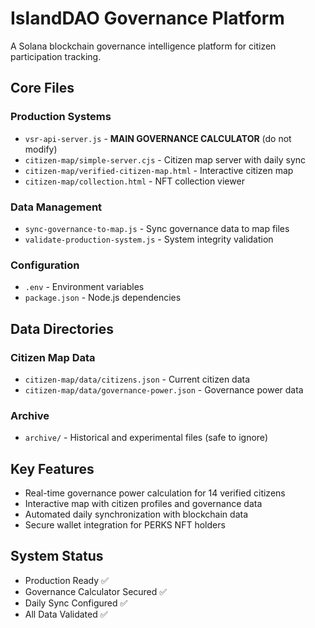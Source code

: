 # IslandDAO Governance Platform

A Solana blockchain governance intelligence platform for citizen participation tracking.

## Core Files

### Production Systems
- `vsr-api-server.js` - **MAIN GOVERNANCE CALCULATOR** (do not modify)
- `citizen-map/simple-server.cjs` - Citizen map server with daily sync
- `citizen-map/verified-citizen-map.html` - Interactive citizen map
- `citizen-map/collection.html` - NFT collection viewer

### Data Management
- `sync-governance-to-map.js` - Sync governance data to map files
- `validate-production-system.js` - System integrity validation

### Configuration
- `.env` - Environment variables
- `package.json` - Node.js dependencies

## Data Directories

### Citizen Map Data
- `citizen-map/data/citizens.json` - Current citizen data
- `citizen-map/data/governance-power.json` - Governance power data

### Archive
- `archive/` - Historical and experimental files (safe to ignore)

## Key Features

- Real-time governance power calculation for 14 verified citizens
- Interactive map with citizen profiles and governance data
- Automated daily synchronization with blockchain data
- Secure wallet integration for PERKS NFT holders

## System Status
- Production Ready ✅
- Governance Calculator Secured ✅  
- Daily Sync Configured ✅
- All Data Validated ✅